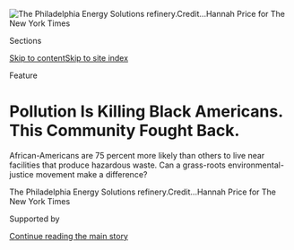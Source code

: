 <div id="app">

<div>

<div>

<div>

</div>

<div data-aria-hidden="false">

<div id="site-content" data-role="main">

<div>

<div class="css-1aor85t" style="opacity:0.000000001;z-index:-1;visibility:hidden">

<div class="css-1hqnpie">

<div class="css-epjblv">

<span class="css-z6pdnw">Pollution Is Killing Black Americans. This
Community Fought
Back.</span>

</div>

<div class="css-k008qs">

<div class="css-1iwv8en">

<span class="css-18z7m18"></span>

<div>

<div>

</div>

</div>

</div>

<span class="css-1n6z4y">https://nyti.ms/2Bzkhcu</span>

<div class="css-1705lsu">

<div class="css-4xjgmj">

<div class="css-4skfbu" data-role="toolbar" data-aria-label="Social Media Share buttons, Save button, and Comments Panel with current comment count" data-testid="share-tools">

  - 
  - 
  - 
  - 
    
    <div class="css-6n7j50">
    
    </div>

  - 
  - 

</div>

</div>

</div>

</div>

</div>

</div>

<div id="NYT_TOP_BANNER_REGION" class="css-11qgg8s">

</div>

<div id="fullBleedHeaderContent">

<div class="css-1mre5cn">

![<span class="css-i48y28 e13ogyst0" data-aria-hidden="true">The
Philadelphia Energy Solutions
refinery.</span><span class="css-ach9cc e1z0qqy90" itemprop="copyrightHolder"><span class="css-1ly73wi e1tej78p0">Credit...</span><span><span>Hannah
Price for The New York
Times</span></span></span>](https://static01.nyt.com/images/2020/08/02/magazine/02mag-philadelphia/02mag-philadelphia-articleLarge.jpg?quality=75&auto=webp&disable=upscale)

</div>

<div class="css-hy7cq4">

<div class="css-6cn7ki">

<div class="NYTAppHideMasthead css-1bcu9v6 e1suatyy0">

<div class="section css-1o1qe8k e1suatyy2">

<div class="css-cu5p7t er09x8g0">

<div class="css-6n7j50">

</div>

<span class="css-1dv1kvn">Sections</span>

[Skip to content](#site-content)[Skip to site index](#site-index)

</div>

<div class="css-10698na e1huz5gh0">

</div>

</div>

</div>

Feature

<div class="css-1sojcmr ehdk2mb0">

# Pollution Is Killing Black Americans. This Community Fought Back.

</div>

African-Americans are 75 percent more likely than others to live near
facilities that produce hazardous waste. Can a grass-roots
environmental-justice movement make a difference?

</div>

</div>

<div class="css-nwzfg5 e1gnum310">

<span class="css-1f9pvn2 magazine">The Philadelphia Energy Solutions
refinery.</span><span class="css-ach9cc e1z0qqy90" itemprop="copyrightHolder"><span class="css-1ly73wi e1tej78p0">Credit...</span><span><span>Hannah
Price for The New York Times</span></span></span>

</div>

<div id="sponsor-wrapper" class="css-1hyfx7x">

<div id="sponsor-slug" class="css-19vbshk">

Supported by

</div>

[Continue reading the main
story](#after-sponsor)

<div id="sponsor" class="ad sponsor-wrapper" style="text-align:center;height:100%;display:block">

</div>

<div id="after-sponsor">

</div>

</div>

<div class="css-1fl1393 e1gnum311">

<div class="css-18e8msd">

<div class="css-vp77d3 epjyd6m0">

<div class="css-1baulvz">

By <span class="css-1baulvz last-byline" itemprop="name">Linda
Villarosa</span>

</div>

</div>

  - July 28,
    2020

  - 
    
    <div class="css-4xjgmj">
    
    <div class="css-d8bdto" data-role="toolbar" data-aria-label="Social Media Share buttons, Save button, and Comments Panel with current comment count" data-testid="share-tools">
    
      - 
      - 
      - 
      - 
        
        <div class="css-6n7j50">
        
        </div>
    
      - 
      - 
    
    </div>
    
    </div>

</div>

</div>

</div>

<div class="section meteredContent css-1r7ky0e" name="articleBody" itemprop="articleBody">

<div class="css-1fanzo5 StoryBodyCompanionColumn">

<div class="css-53u6y8">

</div>

</div>

<div class="audioFigureHeading">

### Listen to This Article

<span class="css-16qbtva">Audio Recording by Audm</span>

</div>

<div class="css-qe9gm7">

<div>

</div>

</div>

<div class="css-1fanzo5 StoryBodyCompanionColumn">

<div class="css-53u6y8">

*To hear more audio stories from publishers like The New York Times,
download* *[Audm for iPhone or
Android](https://www.audm.com/?utm_source=nytmag&utm_medium=embed&utm_campaign=refinery_next_door%09%09%09%09%09%09https://www.audm.com/?utm_source=nytmag&utm_medium=embed&utm_campaign=refinery_next_door).*

<span class="css-ggqk20 ethc9we0">W</span>hen Kilynn Johnson walks out
the door of the house her parents bought in 1972, where she grew up and
lives to this day, she steps into the warm embrace of a community where
neighbors feel more like kin. Her home sits across the street from
Stinger Square Park, where Johnson passed long days of her childhood
playing alongside her siblings and cousins and friends. But by age 8,
diagnosed with asthma, she spent more time sitting on the sidelines,
watching the other children tumble on playground equipment or rip and
run through the park. Once in a while a neighbor, Ms. Sylvia or any
number of Black mother figures whom Johnson and everyone knew never to
call by just their first names, might come by and check on her. “You
doing all right, Kilynn?” they would ask the quiet little girl.

Near the end of 2015, Johnson felt short of breath and wondered whether
the asthma that plagued her when she was a child had flared up once
again. By the last week of December, she was able to leave her house on
the corner of Dickinson Street and South 32nd Street, in the Grays Ferry
neighborhood of South Philadelphia, only once, to drag herself to church
on New Year’s Eve. Three nights later, she began vomiting
uncontrollably. At sunrise, she managed to call her former partner,
Tony, and could get out only one word: “Hospital.”

Several hours and a battery of tests later, doctors at the Hospital of
the University of Pennsylvania in West Philadelphia, across the
Schuylkill from Grays Ferry, told Johnson that she needed surgery to
remove a tumor from her gallbladder — but that she was also suffering
from such a severe infection that she would require IV antibiotics and a
week in intensive care before doctors could operate. The surgery
revealed gallbladder cancer that had spread; the doctors removed her
gallbladder, seven lymph nodes and part of her liver. She needed six
weeks of both radiation and chemotherapy. “They didn’t know if I was
going to make it,” Johnson said.

</div>

</div>

<div class="css-1fanzo5 StoryBodyCompanionColumn">

<div class="css-53u6y8">

Shy and reserved by nature, Johnson was slow to tell anyone about the
cancer. “I held it to myself,” Johnson recalls. “In the beginning it was
private, so I preferred to open up a little at a time.” One day in the
spring of 2016, Johnson went out for some fresh air. Leaning heavily on
a walker, she passed the familiar rowhouses on Dickinson Street. As she
made her way with the walker, she met Sylvia Bennett, whom Johnson still
called Ms. Sylvia, and who lived three doors down on the same block.

Bennett, 76, a retired behavioral-health specialist, had raised five
children in the tight-knit community of Grays Ferry. Bennett’s youngest
daughter was just a little older than Kilynn Johnson; Ms. Sylvia had
watched Johnson grow up and raise a family of her own. Now, observing
her frail neighbor and the walker, she asked Johnson in her most gentle
voice: “Where you been? Haven’t seen you for a while.” “I think I told
her, ‘I been sick,’” Johnson says, recalling her reticence. Bennett knew
not to pry. This went on for months, until the summer day when Bennett
asked, “How you doing?” and Johnson told her, “Ms. Sylvia, I have
cancer.”

After she recovered from the initial shock of her diagnosis, Johnson
began to wonder why she had such an unusual cancer. The Centers for
Disease Control and Prevention estimates that only about 3,700 Americans
find out they have gallbladder cancer each year; breast cancer is the
most frequently diagnosed cancer in the country, with more than 276,000
new cases annually. Because Johnson’s disease was so uncommon, doctors
at University Hospital had to formulate a special treatment plan.
Gallbladder cancer occurs mainly in older people, and 72 is the average
age at diagnosis. Johnson was 46. “I started thinking, What was I doing
with this?”

Bennett had an answer for her. “Look across the highway,” she said,
pointing toward the massive 150-year-old refinery, owned by Philadelphia
Energy Solutions since 2012, that was so familiar to Grays Ferry
residents that it seemed like part of the landscape.

</div>

</div>

<div class="css-79elbk" data-testid="photoviewer-wrapper">

<div class="css-z3e15g" data-testid="photoviewer-wrapper-hidden">

</div>

<div class="css-1a48zt4 ehw59r15" data-testid="photoviewer-children">

![<span class="css-i48y28 e13ogyst0" data-aria-hidden="true">Kilynn
Johnson outside her home. She and several members of her family have
suffered from various forms of
cancer.</span><span class="css-ach9cc e1z0qqy90" itemprop="copyrightHolder"><span class="css-1ly73wi e1tej78p0">Credit...</span><span>Hannah
Price for The New York
Times</span></span>](https://static01.nyt.com/images/2020/08/02/magazine/02mag-philadelphia-02/02mag-philadelphia-02-articleLarge-v2.jpg?quality=75&auto=webp&disable=upscale)

</div>

</div>

<div class="css-1fanzo5 StoryBodyCompanionColumn">

<div class="css-53u6y8">

Over the next year, Bennett and Johnson began to tally the diseases all
around them suffered by the people they loved. Johnson’s father’s
brother, her uncle Robert, who also lived in the neighborhood, died of
prostate cancer in 2010, and three of his children, Kilynn’s first
cousins, had also had different forms of cancer — four out of six people
in one household. Those three cousins learned they had cancer earlier
than age 66, the average age of a diagnosis. Bennett’s daughters
Ladeania and Wanda, found out they had breast cancer several months
apart and when they were both in their 50s; Wanda then came down with
multiple myeloma, a cancer of the blood. “And now me,” Johnson said.

</div>

</div>

<div class="css-1fanzo5 StoryBodyCompanionColumn">

<div class="css-53u6y8">

Between the two of them, Johnson and Bennett knew two dozen family
members, friends and neighbors, a number of them under 50, who’d had
cancer. As they tallied their sick and their dead, the two women
wondered, “What we gonna do?”

**Black communities like** Grays Ferry shoulder a disproportionate
burden of the nation’s pollution — from foul water in Flint, Mich., to
dangerous chemicals that have poisoned a corridor of Louisiana known as
Cancer Alley — which scientists and policymakers have known for decades.
[A 2017 report from the N.A.A.C.P. and the Clean Air Task Force provided
more
evidence](https://www.naacp.org/wp-content/uploads/2017/11/Fumes-Across-the-Fence-Line_NAACP-and-CATF-Study.pdf).
It showed that African-Americans are 75 percent more likely than other
Americans to live in so-called fence-line communities, defined as areas
situated near facilities that produce hazardous waste.

A study conducted by the Environmental Protection Agency’s National
Center for Environmental Assessment and [published in 2018 in the
American Journal of Public
Health](https://mail.google.com/mail/u/0/#inbox/FMfcgxwJXCCfnFTwVGjRcSPbJCghDlCL)
examined facilities emitting air pollution along with the racial and
economic profiles of surrounding communities. It found that Black
Americans are subjected to higher levels of air pollution than white
Americans — regardless of their income level. Black Americans are
exposed to 1.5 times as much of the sooty pollution that comes from
burning fossil fuels as the population at large. This dirty air is
associated with lung disease, including asthma, as well as heart
disease, premature death and now Covid-19.

Philadelphia, which is 44 percent Black, received a warning from [the
American Lung Association
in 2019](http://www.stateoftheair.org/city-rankings/states/pennsylvania/philadelphia.html):
“If you live in Philadelphia County, the air you breathe may put your
health at risk.” According to 2016 E.P.A. data, the refinery that looms
over Grays Ferry was responsible for the bulk of toxic air emissions in
the city. The E.P.A. found that the refinery had been out of compliance
with the Clean Air Act nine of the past 12 quarters through 2019 with
little recourse. From 2014 to 2019, P.E.S. was fined almost $650,000 for
violating air, water and waste-disposal rules.

Though Black communities bear disproportionate hardships of the
environmental crisis, they historically have been left out of the
environmental movement. [A 2018 survey conducted by Dorceta
Taylor](http://orgs.law.harvard.edu/els/files/2014/02/FullReport_Green2.0_FINALReducedSize.pdf),
a professor at the University of Michigan School for Environment and
Sustainability, found that white people made up 85 percent of the staffs
and 80 percent of the boards of 2,057 environmental nonprofits. Last
year, [a report released by
Green 2.0,](https://www.diversegreen.org/wp-content/uploads/2019/06/Green_2.0_Retention_Report.pdf)
an independent advocacy campaign that examines the intersection of
environmental issues and race, showed that people of color made up only
20 percent of the staffs of 40 environmental nongovernmental
organizations. The face of the environmental movement is more likely to
be someone like Greta Thunberg, the Swedish teenager who was Time
magazine’s 2019 person of the year, than someone like Kilynn Johnson
living environmental injustice on the ground. Protests and movement
conferences are filled with a sea of mostly young white people and
generally not Black people whose families have lived near polluting
facilities for generations, their bodies ravaged by the effects of toxic
emissions.

The urgency of this environmental crisis has been hastened by climate
change and has now gathered speed and attention as a result of the
coronavirus pandemic and the current racial-justice movement. The racial
disparities that have exposed Black Americans to a disproportionate
share of air pollution have risen to the surface to lethal effect during
the current pandemic. [A study of more than 3,000 U.S. counties released
in April](https://projects.iq.harvard.edu/covid-pm) but not yet
published shows a statistical connection between death rates from
Covid-19 and long-term exposure to air pollution. The researchers, from
the Harvard T.H. Chan School of Public Health, noted that even a small
increase in particulate matter — tiny airborne particles emitted from
power plants, industrial facilities and vehicles — corresponded to a
significant increase in Covid-19 mortality. Each increased microgram of
this kind of pollution per cubic meter of air is associated with an 8
percent increase in death from Covid-19.

</div>

</div>

<div class="css-1fanzo5 StoryBodyCompanionColumn">

<div class="css-53u6y8">

The death rate for the city’s Black patients is 50 percent higher than
for white patients. “You can’t understand environmental racism without
understanding the legacy and the history of residential segregation,
which created the disinvestment that has happened in communities in
Philadelphia like Grays Ferry for decades,” says Sharrelle Barber, an
assistant research professor of epidemiology and biostatistics at Drexel
University’s Dornsife School of Public Health in
Philadelphia.

</div>

</div>

<div class="css-79elbk" data-testid="photoviewer-wrapper">

<div class="css-z3e15g" data-testid="photoviewer-wrapper-hidden">

</div>

<div class="css-1a48zt4 ehw59r15" data-testid="photoviewer-children">

<div class="css-1xdhyk6 erfvjey0">

<span class="css-1ly73wi e1tej78p0">Image</span>

<div class="css-zjzyr8">

<div data-testid="lazyimage-container" style="height:311.9111111111111px">

</div>

</div>

</div>

<span class="css-i48y28 e13ogyst0" data-aria-hidden="true">The Grays
Ferry neighborhood in Philadelphia, where residents say a nearby oil
refinery had catastrophic effects on their health, even before a fire
there in
2019.</span><span class="css-ach9cc e1z0qqy90" itemprop="copyrightHolder"><span class="css-1ly73wi e1tej78p0">Credit...</span><span>Hannah
Price for The New York Times</span></span>

</div>

</div>

<div class="css-1fanzo5 StoryBodyCompanionColumn">

<div class="css-53u6y8">

“The compounded effect of racism is really showing up in the
interlocking systems of structural inequality operating in this moment
to increase exposure, transmission, severity and the likelihood of death
from Covid-19 in communities like Grays Ferry, which have already
experienced such devastating environmental racism for so many years,”
says Barber, who is the daughter of the Rev. Dr. William Barber, the
civil rights activist, and a national adviser for the Covid-19
health-justice advisory committee of his Poor People’s Campaign. “This
has all been brought to the surface at this moment.”

**Across the highway** from Grays Ferry, the immense P.E.S. refinery,
with its lattice of rusting pipes, smokestacks streaked with soot and
mammoth holding tanks, swallows up 1,300 acres of land on the banks of
the Schuylkill. It is a city in itself, encircled by a chain-link fence
topped with barbed wire — nearly the size of Central Park and Arlington
National Cemetery combined. For decades, when the sun set, the facility
looked like its own vast metropolis, lights flickering throughout the
night. The site was first used as a storage facility in Philadelphia a
year after the Civil War ended and began refining oil shortly after
that. By 1891, half the world’s lighting fuel and more than a third of
U.S. petroleum exports came from the refinery.

The Industrial Revolution and the invention of cars drove an insatiable
hunger for oil, which became the dominant fuel of the 20th century. As
the refinery continued to be a powerhouse in oil production on the East
Coast and expanded operations, Philadelphia experienced a significant
demographic shift. During the Great Migration, the Black population
exploded with waves of new arrivals from the South, and white people
moved out of the city. The city’s African-American community went from
251,000 in 1940 to 376,000 in 1950, and peaked at 654,000 residents in
1970.

In 1934 South Philadelphia was redlined: given a D rating — the lowest —
by the Home Owners’ Loan Corporation, which outlined the community in
red on maps used to determine loan eligibility. Agents of the loan group
noted “Negro encroachment in certain neighborhoods.” The Federal Housing
Administration later relied on these maps, and its own underwriting
manuals pointed to the condition of housing and the race or ethnicity of
residents as characteristics that increased the risk of a community
receiving a low rating from the agency. As a result, lending
institutions issued fewer mortgages in these areas than in other parts
of the city, creating entrenched segregation, disinvestment and decay.
In South Philly, the proximity of residential areas to factories,
including the refinery, most likely contributed to the neighborhood
receiving the lowest grade and a label as “hazardous,” making it
difficult for residents to get approved for loans to buy homes.

Public housing filled the void. In 1940 the city completed the Tasker
Street Homes Project, 125 barracks-like buildings with 1,000 units,
taking up 40 acres to the southwest of 30th and Tasker Streets. More
followed: Philadelphia received federal funding in 1949 for more than
20,000 low-income public-housing units. The city built Wilson Park, a
650-unit complex across the highway from P.E.S. in 1953, and continued
to expand. According to the book “Public Housing, Race and Renewal:
Urban Planning in Philadelphia, 1920-1974,” by John F. Bauman, from 1956
to 1967 all of this public housing landed in poor or transitional
communities. This included more than a thousand additional units in
South Philadelphia. “Black leaders accused the \[housing\] authority of
warehousing as well as ghettoizing the Black poor,” Bauman, the author
of several books about urban planning, wrote.

</div>

</div>

<div class="css-1fanzo5 StoryBodyCompanionColumn">

<div class="css-53u6y8">

In 1969, when Johnson, the last of nine children, was born, her family
lived in the Tasker Street Homes housing project. Her parents had good,
stable jobs: Troy as a mechanic for SEPTA, the city’s
public-transportation system, Elizabeth as a custodian for the school
district. When the couple heard about a good deal on a four-bedroom
rowhouse not far away on Dickinson Street with a basement and a yard,
they decided to make a move. Troy Johnson’s brother Robert and his wife
also bought a home nearby. Sylvia Bennett and her husband, who also
lived in the Tasker Street Homes, landed on Dickinson Street as well. At
that time, the neighborhood was less than one-third Black; it is now
majority Black.

The “hazardous” label the government stamped onto the Johnsons’ and
Bennetts’ community 86 years ago now has a different meaning. The legacy
of 150 years of pollution from heavy industry has mounted. Local people
have grown used to the poor air quality. Gloria C. Endres, a lifelong
resident, described the constant cough and runny nose as the “South
Philly postnasal drip” in a letter to The South Philly Review, a local
publication. Derek Hixon joked that the South Philadelphia High
basketball team “always has home-court advantage because opposing
players find it hard to breathe.” More ominous are the disturbingly
frequent accounts of cancer.

According to data collected by the National Cancer Institute, each year
501 people in every 100,000 in Philadelphia will get cancer, compared
with 449 in the United States and 485 in Pennsylvania. Data from the
E.P.A.’s Toxics Release Inventory shows that contaminants released from
the P.E.S. refinery include benzene, hydrogen cyanide, toluene and other
hazardous chemicals. [An analysis by the University of Pennsylvania’s
Kleinman Center for Energy
Policy](https://kleinmanenergy.upenn.edu/paper/beyond-bankruptcy) notes
that the soil and groundwater at the site of P.E.S. have been
contaminated with a number of toxic substances, including benzene, a
known
carcinogen.

</div>

</div>

<div class="css-79elbk" data-testid="photoviewer-wrapper">

<div class="css-z3e15g" data-testid="photoviewer-wrapper-hidden">

</div>

<div class="css-1a48zt4 ehw59r15" data-testid="photoviewer-children">

<div class="css-1xdhyk6 erfvjey0">

<span class="css-1ly73wi e1tej78p0">Image</span>

<div class="css-zjzyr8">

<div data-testid="lazyimage-container" style="height:474.9555555555556px">

</div>

</div>

</div>

<span class="css-i48y28 e13ogyst0" data-aria-hidden="true">Sylvia
Bennett in Stinger Square Park. She and Kilynn Johnson tracked the
illnesses suffered by their families and neighbors and became active in
a local environmental-justice
organization.</span><span class="css-ach9cc e1z0qqy90" itemprop="copyrightHolder"><span class="css-1ly73wi e1tej78p0">Credit...</span><span>Hannah
Price for The New York Times</span></span>

</div>

</div>

<div class="css-1fanzo5 StoryBodyCompanionColumn">

<div class="css-53u6y8">

Despite the data, it’s difficult to link individual cases of cancer to
the documented dumping of carcinogenic substances into the air and soil
in the community adjacent to the refinery. But the danger has long been
apparent. “The refinery has a very long history of environmental
regulation problems and really old technology,” says Peter DeCarlo, a
former professor at Drexel University who lived less than two miles from
the refinery for eight years and is now an associate professor of
environmental health and engineering at Johns Hopkins University. “It
sits very close to a densely populated area. If a refinery were trying
to get a permit to operate where it is currently, today, right now, it
would never be given.”

**Three years after** Kilynn Johnson’s diagnosis, she had battled back
from the aftereffects of the cancer and its harsh treatments — including
the loss of her hair, energy, mobility and fragments of her memory — and
was in remission. Now she was determined to understand how the refinery
across the highway might have contributed to what happened to her. In
January 2019, Sylvia Bennett persuaded Johnson to overcome her shyness
and attend a meeting of Philly Thrive, a small but energetic local
environmental-justice organization. Co-founded by Alexa Ross, a young
organizer who moved to Philadelphia in 2013 after graduating from
Swarthmore College, the group was determined to rally residents and make
a more explicit connection between P.E.S. and the negative health
impacts in the surrounding community.

Johnson stayed close to Bennett as they walked into a brightly lit room
in a co-working space near the University of Pennsylvania for Philly
Thrive’s first monthly gathering of the year. She looked around at the
swell of people of all ages, most of them Black and some of whom she
knew from the neighborhood. Carol White, a retired mental-health worker
who lives in Wilson Park, the South Philadelphia public-housing complex
adjacent to I-76 and P.E.S., was the first to share. “I got 13
grandchildren, and most of them have asthma; I have inhalers all over
the house for when they come to visit,” she said. “Then I started
thinking about my mother, who had cancer. I looked over at the refinery
across the road from my house, and I started thinking, How long do I
have to live?”

</div>

</div>

<div class="css-1fanzo5 StoryBodyCompanionColumn">

<div class="css-53u6y8">

Bennett stood up. “Both my daughters got breast cancer,” she said. “They
are in remission from the breast cancer, but now one of them has been
diagnosed with blood cancer.” Tears pooled in her eyes. “This refinery,
I call it a silent killer.” She looked down at Johnson. “You want to
speak?” Johnson shook her head.

“My eyes were opening,” Johnson recalled later, “but I wasn’t ready to
speak.” By the end of the meeting, the Thrivers had decided to focus on
blocking the construction of a new $60 million plant in southwest Philly
capable of producing 120,000 gallons of liquefied natural gas a day on
city-owned land close to P.E.S. Though accidents at
liquefied-natural-gas plants are infrequent, a 2009 report by the U.S.
Congressional Research Service warned that spills can release
combustible vapor clouds and trigger fires or explosions.

Many of those who attended that January meeting may not have realized
that they were joining a long tradition of on-the-ground environmental
activism. The first stirrings of the Black-led environmental-justice
movement began in the late 1970s as a convergence of a growing interest
in environmental issues and the civil rights and Black-power movements.
Alarmed and angry community members began raising concerns about the
placement of facilities that contaminate the air, water and soil —
including incinerators, oil refineries, smelters, sewage-treatment
plants, landfills and chemical plants — near communities of color and,
as in the case of Grays Ferry, placing housing that would be mainly
occupied by Black citizens close to such facilities.

In 1978, a lawyer named Linda McKeever Bullard brought a lawsuit against
the health departments of Houston, Harris County and Texas in federal
court, charging these government agencies, as well as a now-defunct
private waste-management company, with racial discrimination in the
siting of the Whispering Pines municipal landfill in the predominantly
middle-class Black neighborhood of Northwood Manor in suburban Houston.
Her husband, Robert Bullard, was then a young professor of sociology at
Texas Southern University. “My wife said, ‘For this lawsuit, I need
somebody who can find out and put on a map where all the landfills,
solid-waste facilities and incinerators are in the city,’” recalls
Bullard, 73, a distinguished professor of urban planning and
environmental policy at T.S.U., who is now regarded as the father of the
environmental-justice movement.

Bullard and his students combed state and city records on paper and
microfiche and walked through neighborhoods using census-tract maps to
locate the waste facilities in the city. They discovered that all five
municipal dumps, six of eight city-operated garbage incinerators and
three of four private landfills were located in Black communities —
though African-Americans made up only 25 percent of the population at
the time. “What the data showed was a pattern of racist decisions over
years and years by city officials,” Bullard says. “In the case of
Whispering Pines, it was the height of disrespect compounded by the fact
that the landfill was 1,300 feet from a high school in a Black school
district and with at least a half-dozen elementary schools in a two-mile
radius. It gets hot in Houston. How can kids learn if they’re smelling
garbage? That’s the kind of racism that permeated that particular
case.”

</div>

</div>

<div style="max-width:100%;margin:0 auto">

<div class="css-17dprlf" data-id="100000007255874" data-slug="02Philadelphia-pullquote1" style="max-width:600px">

</div>

</div>

<div class="css-1fanzo5 StoryBodyCompanionColumn">

<div class="css-53u6y8">

**In 1978, North Carolina** residents noticed dark streaks along the
shoulders of more than 200 miles of roadway. Over that summer, the Ward
Transformer Company dumped more than 30,000 gallons of oil thick with
polychlorinated biphenyl (PCBs) — which can cause birth defects, liver
and skin disorders and cancer — in the middle of the night, in order to
avoid the cost of proper disposal. One of the so-called midnight dumpers
went to prison, along with the head of the company, leaving state
officials and the E.P.A. to decide where to place 60,000 tons of
contaminated soil. They chose Warren County, a predominantly
African-American part of the state. The community began to mobilize.

</div>

</div>

<div class="css-1fanzo5 StoryBodyCompanionColumn">

<div class="css-53u6y8">

Four years later, [hundreds of Warren County residents and environmental
and civil rights activists were
arrested](https://timeline.com/warren-county-dumping-race-4d8fe8de06cb)
as they rallied to stop construction of the landfill. A line of
protesters lay in the street, blocking dump trucks full of the toxic
soil. A group of mostly women and children clung to each other while
being wrenched apart and dragged into buses by state troopers who had
been summoned to break up the rallies. The evening news featured video
of Black leaders, flanked by highway-patrol officers, marching arm and
arm with the local organizers and singing “Ain’t No Stoppin’ Us Now” to
the tune of the old protest song “Which Side Are You On?”

The rallies, marches, arrests and media attention weren’t enough to stop
the landfill, but they did galvanize a growing movement against
environmental racism, a term coined by the Rev. Dr. Benjamin Chavis, a
leader of the protest in North Carolina. The following year, the U.S.
General Accounting Office examined hazardous-waste-landfill placement
and found that Black residents made up a majority in three of the four
communities with hazardous-waste landfills in the eight Southern states
that make up E.P.A. Region IV.

In 1987, the United Church of Christ Commission for Racial Justice, then
headed by Chavis, issued a report, [“Toxic Wastes and Race in the United
States,”](http://d3n8a8pro7vhmx.cloudfront.net/unitedchurchofchrist/legacy_url/13567/toxwrace87.pdf)
that was the first to examine race, class and the environment on a
national level. The study revealed that three out of five Black and
Hispanic-Americans, or more than 23 million people, resided in
communities blighted by toxic-waste sites and found that while
socioeconomic status was an important correlation, race was the most
significant factor.

Bullard continued his research after the Whispering Pines lawsuit in
Houston, finding the same correlation. In his 1990 book, “Dumping in
Dixie: Race, Class and Environmental Quality,” using case studies
including Sumter County, Ala., the site of the nation’s largest
hazardous-waste landfill, Bullard argued that pollution from solid-waste
facilities, hazardous-waste landfills, toxic-waste dumps and chemical
emissions from industrial facilities was exacting a heavy toll on Black
communities across the country. His book became a bible for the nascent
environmental-justice movement.

In 2007, the United Church of Christ updated its research, this time
with Bullard as a principal author, in “Toxic Wastes and Race at Twenty:
1987-2007,” finding that racial disparities in the location of
toxic-waste facilities were “greater than previously reported.” People
of color made up a majority of the population in communities within 1.8
miles of a polluting facility, and race — not income or property values
— was the most significant predictor. The following year, a study by
two University of Colorado social scientists published in the journal
Sociological Perspectives found that African-American families with
incomes of $50,000 to $60,000 were more likely to live in
environmentally polluted neighborhoods than white households with
incomes below $10,000.

As more research established such disparities, frustration grew with the
mainstream environmental movement. In March 1990, more than 100
grass-roots activists, almost all of them people of color, [signed an
accusatory letter to 10 of the most prominent environmental
groups.](https://www.ejnet.org/ej/swop.pdf) “Racism is a root cause of
your inaction around addressing environmental problems in our
communities,” they wrote, demanding that the organizations increase
staffing of people of color to 35 to 40 percent (the demand was not
met). The following year, more than 500 people gathered in Washington,
D.C., for the First National People of Color Environmental Leadership
Summit, dispelling the assumption that Black and brown people are not
interested in or involved with environmental issues.

The federal government was shamed into action. Early in 1990, the
Congressional Black Caucus met with E.P.A. officials to discuss the
polluting of communities of color and why the government agency was not
addressing the needs of their constituents. In November 1992, the E.P.A.
created the Office of Environmental Equity (later changed to
Environmental Justice). In 1994, President Bill Clinton issued an
executive order to address adverse health and environmental conditions
in minority and low-income populations. The government also established
a multimillion-dollar grant program to support grass-roots organizations
working on environmental-justice issues. A local nonprofit in
Spartanburg, S.C., leveraged an initial grant of $20,000 in 1997 into
$270 million to clean up and revitalize three neighborhoods near an
operating chemical-fertilizer manufacturing plant, two Superfund sites
and six brownfield
sites.

</div>

</div>

<div class="css-79elbk" data-testid="photoviewer-wrapper">

<div class="css-z3e15g" data-testid="photoviewer-wrapper-hidden">

</div>

<div class="css-1a48zt4 ehw59r15" data-testid="photoviewer-children">

<div class="css-1xdhyk6 erfvjey0">

<span class="css-1ly73wi e1tej78p0">Image</span>

<div class="css-zjzyr8">

<div data-testid="lazyimage-container" style="height:479.46666666666675px">

</div>

</div>

</div>

<span class="css-i48y28 e13ogyst0" data-aria-hidden="true">Alexa Ross,
co-founder of Philly Thrive, a local environmental-justice
organization.</span><span class="css-ach9cc e1z0qqy90" itemprop="copyrightHolder"><span class="css-1ly73wi e1tej78p0">Credit...</span><span>Hannah
Price for The New York Times</span></span>

</div>

</div>

<div class="css-1fanzo5 StoryBodyCompanionColumn">

<div class="css-53u6y8">

The changes at the E.P.A. dovetailed with the growing
environmental-justice movement on the ground. Mustafa Ali, then a young
Black staff member in the Office of Environmental Justice, had a foot in
both worlds. “It was an exciting time, because there was so much
energy,” Ali recalls. “It was a paradigm shift, but it was also tough
back then. There were still folks in senior positions in the
Environmental Protection Agency and other places who believed that the
impacts that were happening in these communities weren’t real, that
these folks had to be making this stuff up. They were also uncomfortable
using the federal space to honor the voices and the innovation coming
out of the communities.”

In 2008, Ali was named the associate director of the Office of
Environmental Justice and senior adviser to the E.P.A. administrator on
environmental-justice issues. The E.P.A. was criticized during this time
for not doing enough to combat environmental disparities in communities
of color and the Flint water catastrophe unfolded as well, but Ali and
his colleagues also assisted 1,500 communities with small grants to
address local environmental issues.

When Donald Trump’s administration arrived in 2017, his new E.P.A.
administrator, Scott Pruitt, was a climate-change denier and an ally of
the fossil-fuel industry who, as Oklahoma’s attorney general, sued the
E.P.A. several times. Pruitt proposed gutting the agency’s budget by 25
percent, to just under $6 billion from $8 billion. As reported in The
Oregonian newspaper, an internal memo called for dismantling the Office
of Environmental Justice and reducing related funding by 79 percent, to
$1.5 million from $6.7 million. Most painful for Ali, the proposed
budget eliminated the small-grants program. “When I saw them talking
about the elimination of certain air and clean-power-plant programs and
cutting dollars to deal with lead, I knew how it would play out in our
communities,” he says. “I knew I couldn’t be a part of what was
happening.”

In March 2017, Ali resigned, just short of 25 years at the agency,
forfeiting his full government pension, and now serves as vice president
for environmental justice, climate and community revitalization for the
National Wildlife Federation. His three-page [resignation letter to
Pruitt pleaded for the
E.P.A.](https://www.documentcloud.org/documents/3514958-Final-Resignation-Letter-for-Administrator.html)
not to turn its back on marginalized communities. “Communities have
shared with me over the past two decades how important the enforcement
work at the Agency is in protecting their often forgotten and overlooked
communities,” he wrote. “By ensuring that there is equal protection and
enforcement in these communities, E.P.A. plays a significant role in
addressing unintended impacts and improving some of the public health
disparities that often exist from exposure to pollution.”

**On June 1, 2019,** about 60 Philly Thrive members gathered in front of
P.E.S. as tanker trucks passed in and out of the facility’s gates. For
the past four months, the group had attended planning meetings, spoken
at City Hall and circulated petitions opposing the proposed South
Philadelphia gas plant. Kilynn Johnson joined Alexa Ross, Sylvia
Bennett, Carol White and others to distribute hundreds of fliers
throughout Grays Ferry for the protest they organized for that day, two
weeks before the City Council vote.

Holding a sign with her mother’s name on it, Johnson stepped forward to
the front of the assembly. Like the others, she wore Philly Thrive’s
signature T-shirt, bright yellow with two sunflowers bursting with
kaleidoscopic colors. Since attending that first Thrive meeting in
January, she had gone to more environmental-justice gatherings,
participated in a public-speaking workshop and finally got up her nerve
to address those assembled at the rally — her first time ever speaking
before a crowd. She looked over at Bennett, wearing sunglasses and
holding a sign with her daughter Wanda’s name on it, who nodded. “Many
of you may not know about the dangers of the oil refinery, with so many
illnesses caused by air pollution,” Johnson began, reading haltingly
from a sheath of papers that she held before her face. “I was nonchalant
about the refinery, but then Alexa was mentioning things like asthma.
And I’m like, ‘Check.’ And cancer, and I’m like, ‘Check,’” she
continued. “That made me more aware of how the refinery is making our
people not just sick — but killing our communities all over a dollar.”

</div>

</div>

<div class="css-1fanzo5 StoryBodyCompanionColumn">

<div class="css-53u6y8">

She asked the crowd to join her in a chant: “We’re fired up\! Can’t take
it no more\!” As the sun got hotter and some of the older folks began to
wilt, the protesters marched behind a banner that read “Philly Thrive
Right to Breathe” as the refinery’s security guards eyed them. There was
little coverage of the protest. “Where were the TV crews?” Bennett asked
after the rally. “What do we have to do to get anybody to pay attention?
Why doesn’t anybody care?”

In mid-June, the Philadelphia City Council voted 13 to 4 in favor of
developing the gas plant. But even as Johnson, Bennett and the other
Philly Thrivers nursed their defeat in the days afterward and feared for
the future, a more imminent danger was at
hand.

</div>

</div>

<div class="css-79elbk" data-testid="photoviewer-wrapper">

<div class="css-z3e15g" data-testid="photoviewer-wrapper-hidden">

</div>

<div class="css-1a48zt4 ehw59r15" data-testid="photoviewer-children">

<div class="css-1xdhyk6 erfvjey0">

<span class="css-1ly73wi e1tej78p0">Image</span>

<div class="css-zjzyr8">

<div data-testid="lazyimage-container" style="height:315.77777777777777px">

</div>

</div>

</div>

<span class="css-i48y28 e13ogyst0" data-aria-hidden="true">Irene
Russell, the president of the nonprofit group Friends of Stinger Square.
She tapes up memorials for deceased
residents.</span><span class="css-ach9cc e1z0qqy90" itemprop="copyrightHolder"><span class="css-1ly73wi e1tej78p0">Credit...</span><span>Hannah
Price for The New York Times</span></span>

</div>

</div>

<div class="css-1fanzo5 StoryBodyCompanionColumn">

<div class="css-53u6y8">

Just one week later, on June 21, Johnson was startled awake when she
felt her bed move. She bolted upright, wrestled herself from a snarl of
sheets, reached for her glasses and tried to figure out what was going
on. It wasn’t just her bed shaking, but her entire house. Johnson
grabbed hold of the edge of her mattress, dropped her head, closed her
eyes and prayed. “Father, Lord, God,” she said out loud. “Protect my
family, watch over my neighbors. Please help us.”

Johnson’s prayers were interrupted by the phone. On the other end of the
line, she heard the panicked voice of her daughter Michelle, who lived
about a mile and a half away in Southwest Philly. Her house was shaking,
too, and she had lost power and was sitting in the dark holding tight to
her two young children. “Mommy, turn on the news,” she said, her voice
trembling. “It’s the refinery.”

Johnson would later learn that at 4 that morning, a corroded pipe
fitting appeared to have given way, triggering a series of explosions
that set off a three-alarm inferno that would burn for more than a full
day. A smaller fire erupted 11 days earlier at the refinery, but the
heat this time was so intense that the National Weather Service was able
to capture it on satellite from space, using infrared imagery. Large
chunks of debris tumbled through the air, landing heavily on city
streets as sirens sounded throughout Grays Ferry and the city’s
emergency-management department issued a shelter-in-place order for
residents living near the refinery.

By 7 a.m., even with the refinery still engulfed in flames and clouds of
smoke belching into the atmosphere, the shelter-in-place order was
lifted. A few hours later, James Garrow, a spokesman from the
Philadelphia Department of Public Health, released a statement assuring
local residents that the fire posed no “immediate danger.” Johnson, with
that asthma diagnosis 40 years earlier, felt skeptical. She made certain
all of her windows were closed to block out the rank odor that would
hang in the air for weeks. And then, as Johnson traded calls with family
and neighbors, watched the news and checked Facebook for updates, her
breathing became more labored. By early afternoon she was lightheaded
and struggling to catch her breath.

</div>

</div>

<div class="css-1fanzo5 StoryBodyCompanionColumn">

<div class="css-53u6y8">

An hour later, as she sat on an examining table at Penn’s University
Hospital with a breathing mask strapped to her face, she thought of the
thick black smoke that city officials insisted was safe to inhale and
remembered the noxious odor that had singed her nostrils and irritated
her airways. With oxygen filling her lungs through a machine, she
thought about how often she had been in hospital rooms like these,
suffering from asthma throughout her childhood and the rare cancer that
was diagnosed three and a half years earlier. “I was tired of them
saying that the refinery didn’t affect people,” Johnson says, “that it
was doing no harm.”

**Four days after** the explosion, some 100 Thrivers gathered at a small
playground a few blocks from P.E.S. This time, the media was out in full
force, jostling to get comments from members of Philly Thrive about the
blast and fire. “The chemicals that they use, it’s, like, really killing
us,” Johnson told a reporter from a local radio station. “It’s killing
us slowly. That’s what it’s doing.”

As the Thrivers marched toward the refinery, they were met by a dozen
police officers lined up in front of 17 police cars parked before the
gates of P.E.S., where hard-hatted employees watched behind the metal
fence as the protesters advanced. Chanting “What do we want? Clean
air\!” the Thrivers held up traffic for a half mile in either
direction. Behind them, a large billboard sponsored by the local chapter
of the United Steelworkers, the union representing the plant workers,
rising over the highway, reminding drivers and neighbors that “Healthy
communities need good jobs\!”

After months attending Philly Thrive meetings and learning about the
environmental dangers created by the refinery, after the explosion and
her emergency trip to the hospital, Johnson had changed. The painful
death of her first cousin Sharon, a longtime Grays Ferry resident, in
late spring from pancreatic cancer was the final blow. This time
Johnson, a yellow flower entwined in her braids, didn’t speak from the
edge of the crowd, but stepped straight into the middle. “I was born in
South Philadelphia, a few blocks over,” she said firmly. “The pollution
and chemicals, they have been here 150 years. I have been here for a
half century. I don’t know how long asthma has been in my system, but in
2016 the doctor didn’t even know if I was going to make it or not. They
told my family to
pray.”

</div>

</div>

<div class="css-79elbk" data-testid="photoviewer-wrapper">

<div class="css-z3e15g" data-testid="photoviewer-wrapper-hidden">

</div>

<div class="css-1a48zt4 ehw59r15" data-testid="photoviewer-children">

<div class="css-1xdhyk6 erfvjey0">

<span class="css-1ly73wi e1tej78p0">Image</span>

<div class="css-zjzyr8">

<div data-testid="lazyimage-container" style="height:257.77777777777777px">

</div>

</div>

</div>

<span class="css-i48y28 e13ogyst0" data-aria-hidden="true">Irene Russell
maintains a repository of memorial programs from the funeral services of
local residents, including many, like her brother, who died prematurely
of
cancer.</span><span class="css-ach9cc e1z0qqy90" itemprop="copyrightHolder"><span class="css-1ly73wi e1tej78p0">Credit...</span><span>Hannah
Price for The New York Times</span></span>

</div>

</div>

<div class="css-1fanzo5 StoryBodyCompanionColumn">

<div class="css-53u6y8">

Turning in a circle to face all sides of the crowd, she continued, her
voice rising: “P.E.S. must go. They are taking our people away. By
droves. By droves\!” Johnson seemed to have shed any hint of the social
anxiety that had been with her all her life. “I used to be a real quiet
person, until I ran into Philly Thrive. Guess what? My voice will carry
for the person down the street, for the person up the street. For the
baby that cannot speak, for the senior citizen who cannot speak. My
voice will travel. They will know my name and they will know my voice.”
As she spoke, the crowd snapped their fingers, clapped and showered her
with amens.

In late June, the chief executive of P.E.S., Mark Smith, announced that
the explosion and fire made it impossible to keep the plant open. A
month later, P.E.S. filed for bankruptcy. The company would receive an
advance of up to $65 million in bankruptcy financing in order to wind
down current operations and potentially access $1.25 billion in
insurance coverage. The goal, according to a statement from P.E.S., was
to rebuild the refinery’s fire-damaged infrastructure in order to
position it for a sale and restart in the oil-refining business.
(Representatives for the company did not respond to repeated requests
for comment.) The city of Philadelphia formed an advisory group of
environmental experts, business leaders, city officials, organized labor
and community members who would hold six meetings to address the fallout
from the P.E.S. fire, collect information about the future of the
company and the site and hear public comments.

</div>

</div>

<div class="css-1fanzo5 StoryBodyCompanionColumn">

<div class="css-53u6y8">

After the refinery closed, some 1,000 employees were dismissed without
severance pay or extended health benefits; P.E.S. executives received
$4.5 million in retention bonuses. At the third meeting of the city’s
advisory group in late August, convened to address labor issues, Philly
Thrive members found themselves outnumbered by recently laid-off P.E.S.
workers, mainly white men, some in tears, pleading for P.E.S. to remain
in business. At the meeting, it was clear the distressed and angry
former refinery employees didn’t know the mostly Black Thrivers though
they had coexisted in the same corner of the city, breathing the same
dirty air at work and at home, for years and years. When Sylvia Bennett
stood at the microphone and told the advisory panel about her daughter
Wanda, who was now in so much pain from cancer treatments that she could
no longer walk, one worker shouted, “If you don’t like the refinery,
then move\!”

Bennett was hurt deeply by the hostility, but she also recognized that
P.E.S. had caused harm to its workers, too. “We are not against workers
or against workers having a job to support their families,” she said.
“What we want is the air cleaned up so we can *all* breathe.”

**The community of** Grays Ferry, still more Southern than Northern, is
full of people bound together by history, memories, struggle, dreams,
blood, love and death. These residents may have landed there because of
options limited by the structural discrimination created by redlining.
But even as they pray for the sick and count their dead, they have
stayed. The homes that their parents bought or that they bought, and the
families they raised in them, all this is their legacy.

That legacy also remains in their bodies.

[In a report last
October,](https://www.phila.gov/media/20191202091559/refineryreport12219.pdf)
the Chemical Safety and Hazard Investigation Board noted that the P.E.S.
explosion released more than 5,000 pounds of hydrofluoric acid.
Ingesting even a thimbleful can prove deadly, and when discharged into
the air in gas form, the chemical can irritate the eyes, nose and
respiratory tract at low concentrations and cause irregular heartbeat
and lung complications at higher levels.

In January 2020, [an investigation by the environmental and
energy-reporting organization E\&E News, NBC and American University’s
Investigative Reporting
Workshop](https://www.nbcnews.com/science/environment/massive-oil-refinery-leaks-toxic-chemical-middle-philadelphia-n1115336)
revealed that even before the June explosion, P.E.S. had released the
cancer-causing chemical benzene into the air at 21 times the federal
limit, though the city failed to let the public know. The report said:
“The fenceline benzene emission data, which E.P.A. began posting early
last year, shows the refinery exceeded the benzene emissions limit for
all but 12 weeks from the end of January 2018 to late September 2019 —
an 86-week span. That may have exposed thousands of Philadelphians to
troubling levels of benzene, including children like those who often
play in the streets of Grays Ferry.”

In February, a U.S. Bankruptcy Court approved the sale of P.E.S. to
Chicago-based Hilco Redevelopment Partners for $252 million (the final
sale was for $225.5 million). The Trump administration made one last
lobbying effort to restart P.E.S.’s oil-refining business. “Look, these
are great jobs for Philly,” Peter Navarro, the president’s director of
the office of trade and manufacturing policy, told The Philadelphia
Inquirer in January. “This is a way to advance the energy-policy agenda,
the economic-policy agenda and the national-security agenda. So we’d
love to see that remain as a refinery.”

The community was concerned. But Hilco announced plans to demolish the
refinery, clean up the site and rebuild the property as a mixed-use
industrial park. “This will be welcome environmental progress for
neighborhoods that have suffered from the effects of the refinery,” said
Roberto Perez, the chief executive of Hilco Redevelopment Partners, “and
an exciting new chapter for Philadelphia.” The news, however welcome,
could not erase 150 years of pollution or the fears of the toxins that
remain.

</div>

</div>

<div class="css-1fanzo5 StoryBodyCompanionColumn">

<div class="css-53u6y8">

The death of P.E.S. cannot bring back Grays Ferry’s dead, not those from
cancer and not the 54 residents who lived in Grays Ferry’s ZIP codes who
have died of Covid-19, a virus known to prey on those exposed to
long-term air pollution.

Irene Russell, 68, who has lived in Grays Ferry all her life, helps the
community remember. She was raised on South 32nd Street and now lives a
few blocks away on South Napa Street in a rowhouse she bought in 1980.
On 50 white boards, Russell, the president of the nonprofit group
Friends of Stinger Square, has taped memorial programs from the
community’s funeral services, six or seven per board. If she doesn’t
have a program, she attaches a photograph. Deceased residents, sometimes
their younger selves, smile from the yellowed programs, encircled in
roses or floating in a sea of blue sky and fluffy clouds. They wear
military uniforms, towering hats, graduation caps and gowns or simple
Sunday best.

This spring, Russell rested a lime green fingernail on the face of
George Scott, who died in 2010 at age 57. “That’s my brother,” she said
softly. “He died of liver cancer; left behind eight kids.” Russell’s
sister Sandy also died of cancer, at age 42. Her son George, named after
her brother, developed lymphoma in his late 20s and survived. Russell
shuffled through the boards until she found Sharon, Kilynn Johnson’s
cousin, whose program she taped to a board a few months earlier. Next to
the words “it is with deep sorrow, that we regret to inform you of the
passing of our beloved Sharon E. Johnson” superimposed over a rose,
Sharon looked off to the side, her lips pursed as if she were whistling
a song.

Russell found out she had uterine cancer in 2018 and had a hysterectomy
in January 2019. Last September her doctor discovered cancer in her
lungs. She tried hard to keep the boards, stored in plastic garbage bags
in her Stinger Square office, up to date, but the pile of memorials
stacked on top of her computer, waiting to be attached, has grown larger
since the coronavirus struck in February. “Between the cancer and the
Covid, the loss is crazy,” Russell, who recently finished chemotherapy
treatments for her lung cancer, said in June. “It’s just a lot of people
who have died. It’s been kind of devastating, but all we can do is just
keep living. And keep remembering.”

</div>

</div>

</div>

<div>

</div>

<div>

</div>

<div>

</div>

<div>

<div id="bottom-wrapper" class="css-1ede5it">

<div id="bottom-slug" class="css-l9onyx">

Advertisement

</div>

[Continue reading the main
story](#after-bottom)

<div id="bottom" class="ad bottom-wrapper" style="text-align:center;height:100%;display:block;min-height:90px">

</div>

<div id="after-bottom">

</div>

</div>

</div>

</div>

</div>

## Site Index

<div>

</div>

## Site Information Navigation

  - [© <span>2020</span> <span>The New York Times
    Company</span>](https://help.nytimes.com/hc/en-us/articles/115014792127-Copyright-notice)

<!-- end list -->

  - [NYTCo](https://www.nytco.com/)
  - [Contact
    Us](https://help.nytimes.com/hc/en-us/articles/115015385887-Contact-Us)
  - [Work with us](https://www.nytco.com/careers/)
  - [Advertise](https://nytmediakit.com/)
  - [T Brand Studio](http://www.tbrandstudio.com/)
  - [Your Ad
    Choices](https://www.nytimes.com/privacy/cookie-policy#how-do-i-manage-trackers)
  - [Privacy](https://www.nytimes.com/privacy)
  - [Terms of
    Service](https://help.nytimes.com/hc/en-us/articles/115014893428-Terms-of-service)
  - [Terms of
    Sale](https://help.nytimes.com/hc/en-us/articles/115014893968-Terms-of-sale)
  - [Site
    Map](https://spiderbites.nytimes.com)
  - [Help](https://help.nytimes.com/hc/en-us)
  - [Subscriptions](https://www.nytimes.com/subscription?campaignId=37WXW)

</div>

</div>

</div>

</div>
